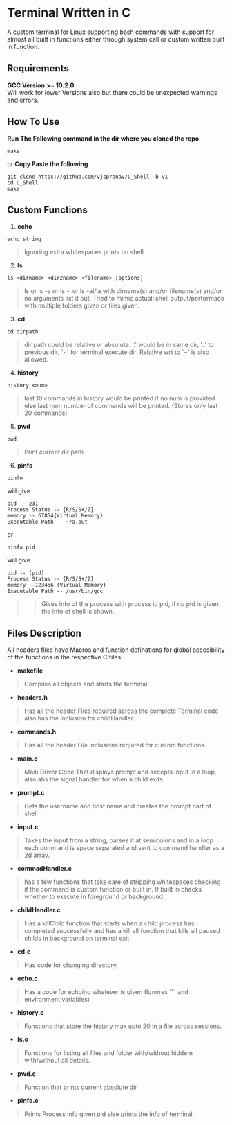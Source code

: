 # Terminal Written in C
A custom terminal for Linux supporting bash commands with support for almost all built in functions either through system call or custom written built in function.

## Requirements
__GCC Version >= 10.2.0__  
Will work for lower Versions also but there could be unexpected warnings and errors.

## How To Use
__Run The Following command in the dir where you cloned the repo__
```
make
```
or
__Copy Paste the following__
```
git clone https://github.com/vjspranav/C_Shell -b v1
cd C_Shell
make
```

## Custom Functions
1. __echo__
```
echo string
```
> Ignoring extra whitespaces prints on shell

2. __ls__
```
ls <dirname> <dir2name> <filename> [options]
```
> ls or ls -a or ls -l or ls -al/la with dirname(s) and/or filename(s) and/or no arguments list it out.
> Tried to mimic actuall shell output/performace with multiple folders given or files given.

3. __cd__
```
cd dirpath
```
> dir path could be relative or absolute. '.' would be in same dir, '..' to previous dir, '\~' for terminal execute dir. 
Relative wrt to '\~' is also allowed.

4. __history__
```
history <num>
```
> last 10 commands in history would be printed if no num is provided else last num number of commands will be printed. (Stores only last 20 commands)

5. __pwd__
```
pwd
```
> Print current dir path

6. __pinfo__
```
pinfo
```
will give
```
pid -- 231
Process Status -- {R/S/S+/Z}
memory -- 67854{​Virtual Memory​}
Executable Path -- ~/a.out
```
or
```
pinfo pid
```
will give
```
pid -- (pid)
Process Status -- {R/S/S+/Z}
memory --123456 {​Virtual Memory​}
Executable Path -- /usr/bin/gcc
```
>> Gives info of the process with process id pid, if no pid is given the info of shell is shown.

## Files Description
All headers files have Macros and function definations for global accesibility of the functions in the respective C files

* __makefile__
> Compiles all objects and starts the terminal

* __headers.h__
> Has all the header Files required across the complete Terminal code also has the inclusion for childHandler.

* __commands.h__
> Has all the header File inclusions required for custom functions.

* __main.c__
> Main Driver Code That displays prompt and accepts input in a loop, also ahs the signal handler for when a child exits.

* __prompt.c__
> Gets the username and host name and creates the prompt part of shell 

* __input.c__
> Takes the input from a string, parses it at semicolons and in a loop each command is space separated and sent to command handler as a 2d array.

* __commadHandler.c__
> has a few functions that take care of stripping whitespaces checking if the command is custom function or built in. If built in checks whether to execute in foreground or background.

* __childHandler.c__
> Has a killChild function that starts when a child process has completed successfully and has a kill all function that kills all paused childs in background on terminal exit.

* __cd.c__
> Has code for changing directory.

* __echo.c__
> Has a code for echoing whatever is given (Ignores '"' and environment variables)

* __history.c__
> Functions that store the history max upto 20 in a file across sessions.

* __ls.c__
> Functions for listing all files and folder with/without hiddem with/without all details.

* __pwd.c__
> Function that prints current absolute dir

* __pinfo.c__
> Prints Process info given pid else prints the info of terminal
